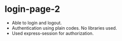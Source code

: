 # login-page-2
- Able to login and logout.
- Authentication using plain codes. No libraries used.
- Used express-session for authorization.
